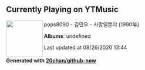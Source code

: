 ## Currently Playing on YTMusic

[<img align="left" width="100" src="https://i.ytimg.com/vi/s-Gh9lXmqNA/hqdefault.jpg?sqp=-oaymwEWCMACELQBIAQqCghQEJADGFogjgJIWg&rs">](https://music.youtube.com/channel/UCN7gUXtFDTk1t7TTP-JtwAA)

pops8090 - 김민우 - 사랑일뿐야 (1990年)

**Albums**: undefined

Last updated at 08/26/2020 13:44

#### Generated with [20chan/github-now](https://github.com/20chan/github-now)


<!--
**20chan/20chan** is a ✨ _special_ ✨ repository because its `README.md` (this file) appears on your GitHub profile.

Here are some ideas to get you started:

- 🔭 I’m currently working on ...
- 🌱 I’m currently learning ...
- 👯 I’m looking to collaborate on ...
- 🤔 I’m looking for help with ...
- 💬 Ask me about ...
- 📫 How to reach me: ...
- 😄 Pronouns: ...
- ⚡ Fun fact: ...
-->
